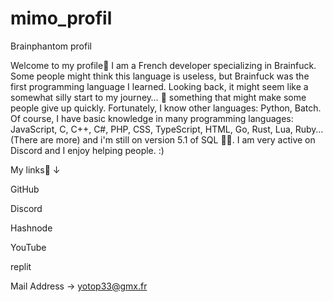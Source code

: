 # mimo_profil
Brainphantom profil

Welcome to my profile👋 
I am a French developer specializing in Brainfuck. 
Some people might think this language is useless, 
but Brainfuck was the first programming language I learned. 
Looking back, 
it might seem like a somewhat silly start to my journey… 🫠 
something that might make some people give up quickly. 
Fortunately, I know other languages: Python, Batch. Of course, 
I have basic knowledge in many programming languages: JavaScript, C, C++, C#, PHP, CSS, TypeScript, HTML, Go, Rust, Lua, Ruby… (There are more) and i'm still on version 5.1 of SQL 😵‍💫. 
I am very active on Discord and I enjoy helping people. :)

My links🔗 ↓

GitHub

Discord

Hashnode

YouTube

replit

Mail Address → yotop33@gmx.fr